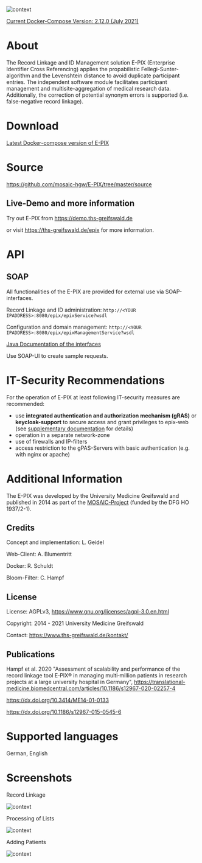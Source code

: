 
![context](https://user-images.githubusercontent.com/12081369/49164561-a4481500-f32f-11e8-9f0d-fa7a730f4b9d.png)

[Current Docker-Compose Version: 2.12.0 (July 2021)](https://www.ths-greifswald.de/e-pix/#_download "")

# About #
The Record Linkage and ID Management solution E-PIX (Enterprise Identifier Cross Referencing) applies the propabilistic Fellegi-Sunter-algorithm and the Levenshtein distance to avoid duplicate participant entries. The independent software module facilitates participant management and multisite-aggregation of medical research data. Additionally, the correction of potential synonym errors is supported (i.e. false-negative record linkage).

# Download #

[Latest Docker-compose version of E-PIX](https://www.ths-greifswald.de/e-pix/#_download "")

# Source #

https://github.com/mosaic-hgw/E-PIX/tree/master/source

## Live-Demo and more information ##

Try out E-PIX from https://demo.ths-greifswald.de 

or visit https://ths-greifswald.de/epix for more information.

# API

## SOAP
All functionalities of the E-PIX are provided for external use via SOAP-interfaces. 

Record Linkage and ID administration: ``http://<YOUR IPADDRESS>:8080/epix/epixService?wsdl``

Configuration and domain management: ``http://<YOUR IPADDRESS>:8080/epix/epixManagementService?wsdl``

[Java Documentation of the interfaces](https://www.ths-greifswald.de/spezifikationen/soap/epix)

Use SOAP-UI to create sample requests.

# IT-Security Recommendations #

For the operation of E-PIX at least following IT-security measures are recommended:
* use **integrated authentication and authorization mechanism (gRAS)** or **keycloak-support** to secure access and grant privileges to epix-web (see [supplementary documentation](https://www.ths-greifswald.de/ttp-tools/keycloak) for details)
* operation in a separate network-zone
* use of firewalls and IP-filters
* access restriction to the gPAS-Servers with basic authentication (e.g. with nginx or apache)

# Additional Information #

The E-PIX was developed by the University Medicine Greifswald  and published in 2014 as part of the [MOSAIC-Project](https://ths-greifswald.de/mosaic "")  (funded by the DFG HO 1937/2-1).

## Credits ##
Concept and implementation: L. Geidel

Web-Client: A. Blumentritt

Docker: R. Schuldt

Bloom-Filter: C. Hampf

## License ##
License: AGPLv3, https://www.gnu.org/licenses/agpl-3.0.en.html

Copyright: 2014 - 2021 University Medicine Greifswald

Contact: https://www.ths-greifswald.de/kontakt/

## Publications ##

Hampf et al. 2020 "Assessment of scalability and performance of the record linkage tool E‑PIX® in managing multi‑million patients in research projects at a large university hospital in Germany", https://translational-medicine.biomedcentral.com/articles/10.1186/s12967-020-02257-4

https://dx.doi.org/10.3414/ME14-01-0133

https://dx.doi.org/10.1186/s12967-015-0545-6

# Supported languages #
German, English

# Screenshots #

Record Linkage

![context](https://www.ths-greifswald.de/wp-content/uploads/2019/07/E-PIX-Screenshot-Dublettenaufl%C3%B6sung-600x298.png)

Processing of Lists

![context](https://www.ths-greifswald.de/wp-content/uploads/2019/01/E-PIX-Screenshot-Listenverarbeitung.png)

Adding Patients

![context](https://www.ths-greifswald.de/wp-content/uploads/2019/01/E-PIX-Screenshot-Personen-erfassen.png)
